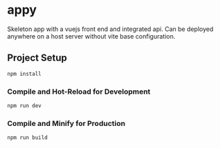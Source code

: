 # appy

Skeleton app with a vuejs front end and integrated api.  Can be deployed anywhere on a host server without vite base configuration.

## Project Setup

```sh
npm install
```

### Compile and Hot-Reload for Development

```sh
npm run dev
```

### Compile and Minify for Production

```sh
npm run build
```

